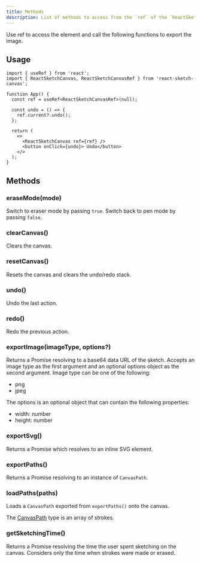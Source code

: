 ```yaml
---
title: Methods
description: List of methods to access from the `ref` of the `ReactSketchCanvas` component
---
```


Use ref to access the element and call the following functions to export the image.

## Usage
```tsx
import { useRef } from 'react';
import { ReactSketchCanvas, ReactSketchCanvasRef } from 'react-sketch-canvas';

function App() {
  const ref = useRef<ReactSketchCanvasRef>(null);

  const undo = () => {
    ref.current?.undo();
  };

  return (
    <>
      <ReactSketchCanvas ref={ref} />
      <button onClick={undo}> Undo</button>
    </>
  );
}
```

## Methods

### eraseMode(mode)

Switch to eraser mode by passing `true`. Switch back to pen mode by passing `false`.

### clearCanvas()

Clears the canvas.

### resetCanvas()

Resets the canvas and clears the undo/redo stack.

### undo()

Undo the last action.

### redo()

Redo the previous action.

### exportImage(imageType, options?)

Returns a Promise resolving to a base64 data URL of the sketch. Accepts an image type as the first argument and an optional options object as the second argument.
Image type can be one of the following:
- png
- jpeg

The options is an optional object that can contain the following properties:
- width: number
- height: number

### exportSvg()

Returns a Promise which resolves to an inline SVG element.

### exportPaths()

Returns a Promise resolving to an instance of `CanvasPath`.

### loadPaths(paths)

Loads a `CanvasPath` exported from `exportPaths()` onto the canvas.

The [CanvasPath](/api/interfaces/canvaspath/) type is an array of strokes.

### getSketchingTime()

Returns a Promise resolving the time the user spent sketching on the canvas. Considers only the time when strokes were made or erased.
